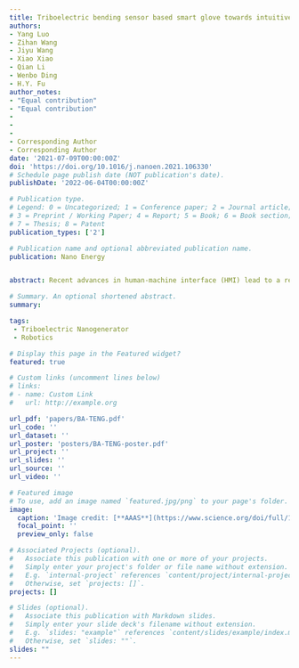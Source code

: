 ```yaml
---
title: Triboelectric bending sensor based smart glove towards intuitive multi-dimensional human-machine interfaces
authors: 
- Yang Luo
- Zihan Wang
- Jiyu Wang
- Xiao Xiao
- Qian Li
- Wenbo Ding
- H.Y. Fu
author_notes:
- "Equal contribution"
- "Equal contribution"
-
-
-
- Corresponding Author
- Corresponding Author
date: '2021-07-09T00:00:00Z'
doi: 'https://doi.org/10.1016/j.nanoen.2021.106330'
# Schedule page publish date (NOT publication's date).
publishDate: '2022-06-04T00:00:00Z'

# Publication type.
# Legend: 0 = Uncategorized; 1 = Conference paper; 2 = Journal article;
# 3 = Preprint / Working Paper; 4 = Report; 5 = Book; 6 = Book section;
# 7 = Thesis; 8 = Patent
publication_types: ['2']

# Publication name and optional abbreviated publication name.
publication: Nano Energy


abstract: Recent advances in human-machine interface (HMI) lead to a renewed interest in creating intuitive and immersive interaction. Here, we designed a simple-structured and high-resolution bending angle triboelectric sensor named bending-angle triboelectric nanogenerator (BA-TENG) to construct a glove-based multi-dimen- sional HMI. With the assistance of a customized print circuit board (PCB), the glove-based HMI exhibits high sensitivity and low crosstalk in real-time multi-channel finger motion sensing. The signal-to-noise ratio (SNR) is improved by 19.36 dB. By systematically extracting and analyzing the multi-dimensional signal features of the BA-TENG, intuitive multi-dimensional HMIs were realized for smart-home, advanced robotic control, and a virtual keyboard with user recognition functionality. The classification accuracy of the virtual keyboard for seven users reached 93.1% by leveraging the advanced machine learning technique. The proposed BA-TENG-based smart glove reveals its potential as a solution for minimalist-design and intuitive multi-dimensional HMI, promising in diversified areas, including the Internet of things (IoT), assistive technology, and intelligent recognition systems.

# Summary. An optional shortened abstract.
summary: 

tags:
 - Triboelectric Nanogenerator
 - Robotics

# Display this page in the Featured widget?
featured: true

# Custom links (uncomment lines below)
# links:
# - name: Custom Link
#   url: http://example.org

url_pdf: 'papers/BA-TENG.pdf'
url_code: ''
url_dataset: ''
url_poster: 'posters/BA-TENG-poster.pdf'
url_project: ''
url_slides: ''
url_source: ''
url_video: ''

# Featured image
# To use, add an image named `featured.jpg/png` to your page's folder.
image:
  caption: 'Image credit: [**AAAS**](https://www.science.org/doi/full/10.1126/sciadv.abl3742)'
  focal_point: ''
  preview_only: false

# Associated Projects (optional).
#   Associate this publication with one or more of your projects.
#   Simply enter your project's folder or file name without extension.
#   E.g. `internal-project` references `content/project/internal-project/index.md`.
#   Otherwise, set `projects: []`.
projects: []

# Slides (optional).
#   Associate this publication with Markdown slides.
#   Simply enter your slide deck's filename without extension.
#   E.g. `slides: "example"` references `content/slides/example/index.md`.
#   Otherwise, set `slides: ""`.
slides: ""
---
```

